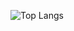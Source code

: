 ![Top Langs](https://github-readme-stats.vercel.app/api/top-langs/?username=nguyenaman23&layout=compact)
